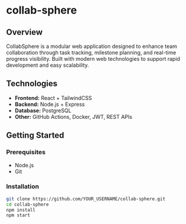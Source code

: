 # collab-sphere

## Overview
CollabSphere is a modular web application designed to enhance team collaboration through task tracking, milestone planning, and real-time progress visibility. Built with modern web technologies to support rapid development and easy scalability.

## Technologies
- **Frontend:** React + TailwindCSS
- **Backend:** Node.js + Express
- **Database:** PostgreSQL
- **Other:** GitHub Actions, Docker, JWT, REST APIs

## Getting Started

### Prerequisites
- Node.js
- Git

### Installation
```bash
git clone https://github.com/YOUR_USERNAME/collab-sphere.git
cd collab-sphere
npm install
npm start
